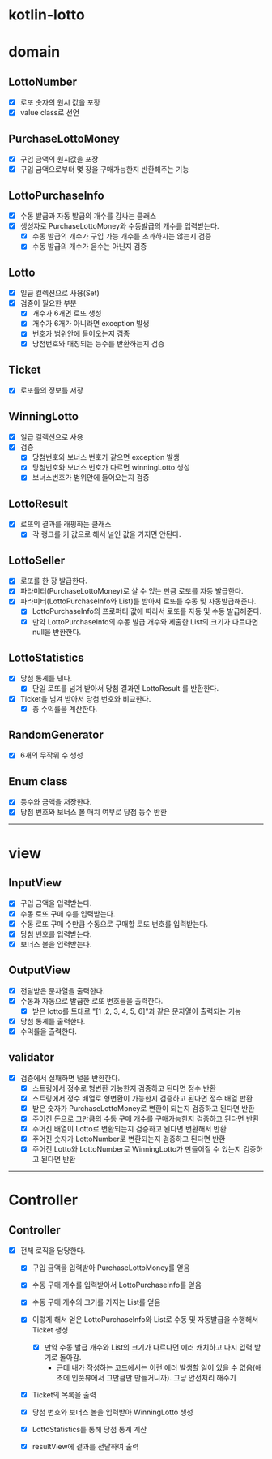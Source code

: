 # kotlin-lotto

# domain
## LottoNumber
- [X] 로또 숫자의 원시 값을 포장
- [X] value class로 선언

## PurchaseLottoMoney
- [X] 구입 금액의 원시값을 포장
- [X] 구입 금액으로부터 몇 장을 구매가능한지 반환해주는 기능

## LottoPurchaseInfo
- [X] 수동 발급과 자동 발급의 개수를 감싸는 클래스
- [X] 생성자로 PurchaseLottoMoney와 수동발급의 개수를 입력받는다.
  - [X] 수동 발급의 개수가 구입 가능 개수를 초과하지는 않는지 검증
  - [X] 수동 발급의 개수가 음수는 아닌지 검증

## Lotto
- [X] 일급 컬렉션으로 사용(Set)
- [X] 검증이 필요한 부분
  - [X] 개수가 6개면 로또 생성
  - [X] 개수가 6개가 아니라면 exception 발생
  - [X] 번호가 범위안에 들어오는지 검증
  - [X] 당첨번호와 매칭되는 등수를 반환하는지 검증

## Ticket
- [X] 로또들의 정보를 저장

## WinningLotto
- [X] 일급 컬렉션으로 사용
- [X] 검증
  - [X] 당첨번호와 보너스 번호가 같으면 exception 발생
  - [X] 당첨번호와 보너스 번호가 다르면 winningLotto 생성
  - [X] 보너스번호가 범위안에 들어오는지 검증

## LottoResult
- [X] 로또의 결과를 래핑하는 클래스
  - [X] 각 랭크를 키 값으로 해서 널인 값을 가지면 안된다. 

## LottoSeller
- [X] 로또를 한 장 발급한다.
- [X] 파라미터(PurchaseLottoMoney)로 살 수 있는 만큼 로또를 자동 발급한다.
- [X] 파라미터(LottoPurchaseInfo와 List<Lotto>)를 받아서 로또를 수동 및 자동발급해준다.
  - [X] LottoPurchaseInfo의 프로퍼티 값에 따라서 로또를 자동 및 수동 발급해준다.
  - [X] 만약 LottoPurchaseInfo의 수동 발급 개수와 제출한 List<Lotto>의 크기가 다르다면 null을 반환한다.

## LottoStatistics
- [X] 당첨 통계를 낸다.
  - [X] 단일 로또를 넘겨 받아서 당첨 결과인 LottoResult 를 반환한다.
- [X] Ticket을 넘겨 받아서 당첨 번호와 비교한다.
  - [X] 총 수익률을 계산한다.

## RandomGenerator
- [X] 6개의 무작위 수 생성

## Enum class
- [X] 등수와 금액을 저장한다.
- [X] 당첨 번호와 보너스 볼 매치 여부로 당첨 등수 반환

---

# view
## InputView
- [X] 구입 금액을 입력받는다.
- [X] 수동 로또 구매 수를 입력받는다.
- [X] 수동 로또 구매 수만큼 수동으로 구매할 로또 번호를 입력받는다.
- [X] 당첨 번호를 입력받는다.
- [X] 보너스 볼을 입력받는다.

## OutputView
- [X] 전달받은 문자열을 출력한다.
- [X] 수동과 자동으로 발급한 로또 번호들을 출력한다.
  - [X] 받은 lotto를 토대로 "[1 ,2, 3, 4, 5, 6]"과 같은 문자열이 출력되는 기능
- [X] 당첨 통계를 출력한다.
- [X] 수익률을 출력한다.

## validator 
- [X] 검증에서 실패하면 널을 반환한다.
  - [X] 스트링에서 정수로 형변환 가능한지 검증하고 된다면 정수 반환
  - [X] 스트링에서 정수 배열로 형변환이 가능한지 검증하고 된다면 정수 배열 반환
  - [X] 받은 숫자가 PurchaseLottoMoney로 변환이 되는지 검증하고 된다면 반환
  - [X] 주어진 돈으로 그만큼의 수동 구매 개수를 구매가능한지 검증하고 된다면 반환
  - [X] 주어진 배열이 Lotto로 변환되는지 검증하고 된다면 변환해서 반환
  - [X] 주어진 숫자가 LottoNumber로 변환되는지 검증하고 된다면 반환
  - [X] 주어진 Lotto와 LottoNumber로 WinningLotto가 만들어질 수 있는지 검증하고 된다면 반환
---

# Controller
## Controller
- [X] 전체 로직을 담당한다.
  - [X] 구입 금액을 입력받아 PurchaseLottoMoney를 얻음
  - [X] 수동 구매 개수를 입력받아서 LottoPurchaseInfo를 얻음
  - [X] 수동 구매 개수의 크기를 가지는 List<Lotto>를 얻음
  - [X] 이렇게 해서 얻은 LottoPurchaseInfo와 List<Lotto>로 수동 및 자동발급을 수행해서 Ticket 생성
    - [X] 만약 수동 발급 개수와 List<Lotto>의 크기가 다르다면 에러 캐치하고 다시 입력 받기로 돌아감. 
      - 근데 내가 작성하는 코드에서는 이런 에러 발생할 일이 있을 수 없음(애초에 인풋뷰에서 그만큼만 만들거니까). 그냥 안전처리 해주기
  - [X] Ticket의 목록을 출력
  - [X] 당첨 번호와 보너스 볼을 입력받아 WinningLotto 생성
  - [X] LottoStatistics를 통해 당첨 통계 계산
  - [X] resultView에 결과를 전달하여 출력




